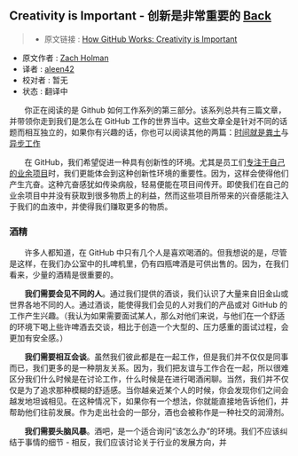 ## Creativity is Important - 创新是非常重要的 [**Back**](./../translation.md)

> * 原文链接 : [How GitHub Works: Creativity is Important](https://zachholman.com/posts/how-github-works-creativity/)
* 原文作者 : [Zach Holman](https://zachholman.com/)
* 译者 : [aleen42](https://github.com/aleen42) 
* 校对者 : 暂无
* 状态 : 翻译中

&nbsp; &nbsp; &nbsp; &nbsp;你正在阅读的是 Github 如何工作系列的第三部分。该系列总共有三篇文章，并带领你走到我们是怎么在 GitHub 工作的世界当中。这些文章全是针对不同的话题而相互独立的，如果你有兴趣的话，你也可以阅读其他的两篇：[时间就是粪土](./../hours_are_bullshit/hours_are_bullshit.md)与[异步工作](./../be_asynchronous/be_asynchronous.md)

&nbsp; &nbsp; &nbsp; &nbsp;在 GitHub，我们希望促进一种具有创新性的环境。尤其是员工们[专注于自己的业余项目](http://zachholman.com/posts/why-github-hacks-on-side-projects)时，我们更能体会到这种创新性环境的重要性。因为，这样会使得他们产生亢奋。这种亢奋感犹如传染病般，轻易便能在项目间传开。即使我们在自己的业余项目中并没有获取到很多物质上的利益，然而这些项目所带来的兴奋感能注入于我们的血液中，并使得我们赚取更多的物质。


### 酒精

&nbsp; &nbsp; &nbsp; &nbsp;许多人都知道，在 GitHub 中只有几个人是喜欢喝酒的。但我想说的是，尽管是这样，在我们办公室中的扎啤机里，仍有四瓶啤酒是可供出售的。因为，在我们看来，少量的酒精是很重要的。

&nbsp; &nbsp; &nbsp; &nbsp;**我们需要会见不同的人**。通过我们提供的酒谈，我们认识了大量来自旧金山或世界各地不同的人。通过酒谈，能使得我们会见的人对我们的产品或对 GitHub 的工作产生兴趣。（我认为如果需要面试某人，那么对他们来说，与他们在一个舒适的环境下喝上些许啤酒去交谈，相比于创造一个大型的、压力感重的面试过程，会更加有安全感。）

&nbsp; &nbsp; &nbsp; &nbsp;**我们需要相互会谈**。虽然我们彼此都是在一起工作，但是我们并不仅仅是同事而已，我们更多的是一种朋友关系。因为，我们把友谊与工作合在一起，所以很难区分我们什么时候是在讨论工作，什么时候是在进行喝酒闲聊。当然，我们并不仅仅是为了追求那种模糊的舒适感。当你越亲近某个人的时候，你会发现你们之间会越发地坦诚相见。在这种情况下，如果你有一个想法，你就能直接地告诉他们，并帮助他们往前发展。作为走出社会的一部分，酒也会被称作是一种社交的润滑剂。

&nbsp; &nbsp; &nbsp; &nbsp;**我们需要头脑风暴**。酒吧，是一个适合询问“该怎么办”的环境。我们不应该纠结于事情的细节 - 相反，我们应该讨论关于行业的发展方向，并